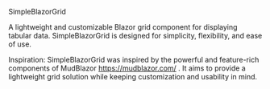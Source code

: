 SimpleBlazorGrid

A lightweight and customizable Blazor grid component for displaying tabular data. SimpleBlazorGrid is designed for simplicity, flexibility, and ease of use.

Inspiration: SimpleBlazorGrid was inspired by the powerful and feature-rich components of MudBlazor
https://mudblazor.com/
. It aims to provide a lightweight grid solution while keeping customization and usability in mind.

